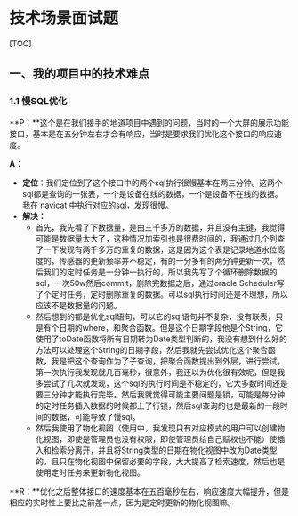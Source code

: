 # 技术场景面试题

[TOC]

## 一、我的项目中的技术难点

### 1.1 慢SQL优化

**P：**这个是在我们接手的地道项目中遇到的问题，当时的一个大屏的展示功能接口，基本是在五分钟左右才会有响应，当时是要求我们优化这个接口的响应速度。

**A：**

+ **定位**：我们定位到了这个接口中的两个sql执行很慢基本在两三分钟。这两个sql都是查询的一张表，一个是设备在线的数据，一个是设备不在线的数据。我在 navicat 中执行对应的sql，发现很慢。
+ **解决：**
  + 首先，我先看了下数据量，是由三千多万的数据，并且没有主键，我觉得可能是数据量太大了，这种情况加索引也是很费时间的，我通过几个列查了一下发现有两千多万的重复的数据，这是因为这个表是记录地道水位高度的，传感器的更新频率并不稳定，有的一分多有的两分钟更新一次，然后我们的定时任务是一分钟一执行的，所以我先写了个循环删除数据的sql，一次50w然后commit，删除完数据之后，通过oracle Scheduler写了个定时任务，定时删除重复的数据。可以sql执行时间还是不理想，所以应该不是数据量的问题。 
  + 然后想到的都是优化sql语句，可以它的sql语句并不复杂，没有联表，只是有个日期的where，和聚合函数。但是这个日期字段他是个String，它使用了toDate函数将所有日期转为Date类型判断的，我没有想到什么好的方法可以处理这个String的日期字段，然后我就先尝试优化这个聚合函数，我是把这个查询作为了子查询，把聚合函数提出到外层，进行尝试。第一次执行我发现就几百毫秒，很意外，我还以为优化很有效呢，但是我多尝试了几次就发现，这个sql的执行时间是不稳定的，它大多数时间还是要三分钟才能执行完毕。然后我就觉得可能主要问题是锁，可能是每分钟的定时任务插入数据的时候都上了行锁，然后sql查询的也是最新的一段时间的数据，可能导致了慢sql。
  + 然后我使用了物化视图（使用中，我发现只有对应模式的用户可以创建物化视图，即使是管理员也没有权限，即使管理员给自己赋权也不能）使插入和检索分离开，并且将String类型的日期在物化视图中改为Date类型的，且只在物化视图中保留必要的字段，大大提高了检索速度，然后也是使用定时任务来更新物化视图。

**R：**优化之后整体接口的速度基本在五百毫秒左右，响应速度大幅提升，但是相应的实时性上要比之前差一点，因为是定时更新的物化视图嘛。